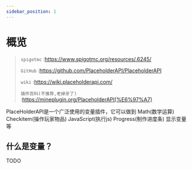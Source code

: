 ```yaml
---
sidebar_position: 1
---
```


# 概览

> `spigotmc` :https://www.spigotmc.org/resources/.6245/
>
> `GitHub` :https://github.com/PlaceholderAPI/PlaceholderAPI
>
> `wiki` :https://wiki.placeholderapi.com/
>
> `插件百科(不推荐,老掉牙了)` :https://mineplugin.org/PlaceholderAPI(%E6%97%A7)

PlaceHolderAPI是一个广泛使用的变量插件，它可以做到 Math(数学运算) Checkitem(操作玩家物品) JavaScript(执行js) Progress(制作进度条) 显示变量 等

## 什么是变量？

TODO